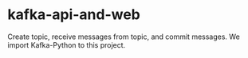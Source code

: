 # kafka-api-and-web
Create topic, receive messages from topic, and commit messages. We import Kafka-Python to this project.
